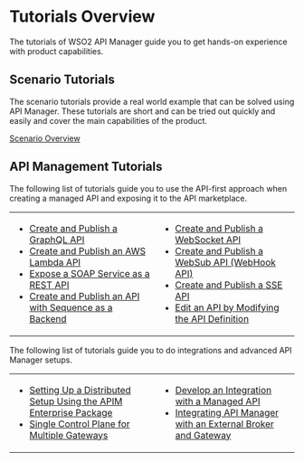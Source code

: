 # Tutorials Overview

The tutorials of WSO2 API Manager guide you to get hands-on experience with product capabilities.

## Scenario Tutorials

The scenario tutorials provide a real world example that can be solved using API Manager. These tutorials are short and can be tried out quickly and easily and cover the main capabilities of the product.

[Scenario Overview]({{base_path}}/tutorials/scenarios/scenario-overview.md)

## API Management Tutorials

The following list of tutorials guide you to use the API-first approach when creating a managed API and exposing it to the API marketplace.

<table>
    <tr>
        <td>
            <ul>
                <li><a href="{{base_path}}/tutorials/create-and-publish-a-graphql-api">Create and Publish a GraphQL API<a></li>
                <li><a href="{{base_path}}/tutorials/create-and-publish-awslambda-api">Create and Publish an AWS Lambda API<a></li>
                <li><a href="{{base_path}}/tutorials/expose-a-soap-service-as-a-rest-api">Expose a SOAP Service as a REST API<a></li>
                <li><a href="{{base_path}}/tutorials/create-and-publish-a-sequencebackend-api">Create and Publish an API with Sequence as a Backend<a></li>
            </ul>
        </td>
        <td>
            <ul>
                <li><a href="{{base_path}}/tutorials/streaming-api/create-and-publish-websocket-api">Create and Publish a WebSocket API<a></li>
                <li><a href="{{base_path}}/tutorials/streaming-api/create-and-publish-websub-api">Create and Publish a WebSub API (WebHook API)<a></li>
                <li><a href="{{base_path}}/tutorials/streaming-api/create-and-publish-sse-api">Create and Publish a SSE API<a></li>
                <li><a href="{{base_path}}/tutorials/edit-an-api-by-modifyng-the-api-definition">Edit an API by Modifying the API Definition<a></li>
            </ul>
        </td>
    </tr>
</table>

The following list of tutorials guide you to do integrations and advanced API Manager setups.

<table>
    <tr>
        <td>
            <ul>
                <li><a href="{{base_path}}/tutorials/create-distributed-setup-using-the-enterprise-package">Setting Up a Distributed Setup Using the APIM Enterprise Package<a></li>
                <li><a href="{{base_path}}/tutorials/single-control-plane-for-multiple-gateways">Single Control Plane for Multiple Gateways<a></li>
            </ul>
        </td>
        <td>
            <ul>
                <li><a href="{{base_path}}/tutorials/develop-an-integration-with-a-managed-api">Develop an Integration with a Managed API<a></li>
                <li><a href="{{base_path}}/tutorials/integrating-with-solace">Integrating API Manager with an External Broker and Gateway<a></li>
            </ul>
        </td>
    </tr>
</table>
